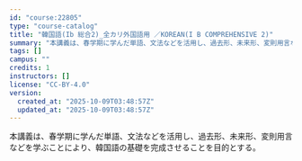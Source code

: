 ```yaml
---
id: "course:22805"
type: "course-catalog"
title: "韓国語(Ib 総合2)_全カリ外国語用 ／KOREAN(I B COMPREHENSIVE 2)"
summary: "本講義は、春学期に学んだ単語、文法などを活用し、過去形、未来形、変則用言などを学ぶことにより、韓国語の基礎を完成させることを目的とする。"
tags: []
campus: ""
credits: 1
instructors: []
license: "CC-BY-4.0"
version:
  created_at: "2025-10-09T03:48:57Z"
  updated_at: "2025-10-09T03:48:57Z"
---
```

本講義は、春学期に学んだ単語、文法などを活用し、過去形、未来形、変則用言などを学ぶことにより、韓国語の基礎を完成させることを目的とする。
